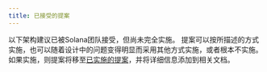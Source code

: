 ```yaml
---
title: 已接受的提案
---
```


以下架构建议已被Solana团队接受，但尚未完全实施。 提案可以按所描述的方式实施，也可以随着设计中的问题变得明显而采用其他方式实施，或者根本不实施。 如果实施，则提案将移至[已实施的提案](../implemented-proposals/implemented-proposals.md)，并将详细信息添加到相关文档。
